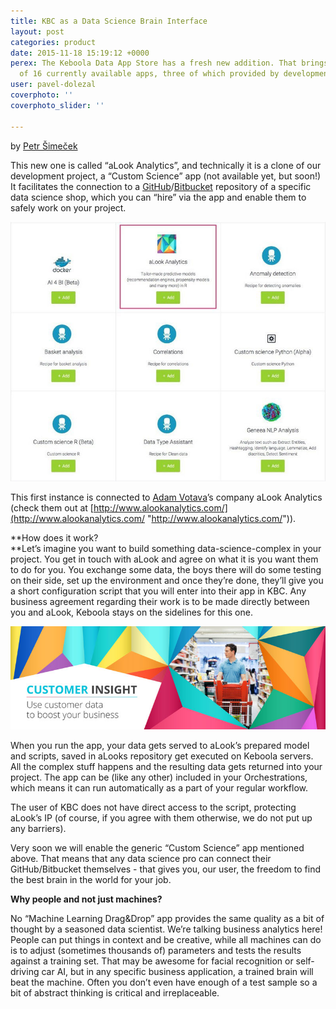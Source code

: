 ```yaml
---
title: KBC as a Data Science Brain Interface
layout: post
categories: product
date: 2015-11-18 15:19:12 +0000
perex: The Keboola Data App Store has a fresh new addition. That brings us to total
  of 16 currently available apps, three of which provided by development partners
user: pavel-dolezal
coverphoto: ''
coverphoto_slider: ''

---
```

by [Petr Šimeček](http://blog.keboola.com/author/4010)

This new one is called “aLook Analytics”, and technically it is a clone of our development project, a “Custom Science” app (not available yet, but soon!) It facilitates the connection to a [GitHub](https://github.com/)/[Bitbucket](https://bitbucket.org/) repository of a specific data science shop, which you can “hire” via the app and enable them to safely work on your project.

![](/uploads/alookArticle1.jpg)

This first instance is connected to [Adam Votava](https://www.linkedin.com/in/adamvotava)’s company aLook Analytics (check them out at [http://www.alookanalytics.com/](http://www.alookanalytics.com/ "http://www.alookanalytics.com/")).

\**How does it work?  
\**Let’s imagine you want to build something data-science-complex in your project. You get in touch with aLook and agree on what it is you want them to do for you. You exchange some data, the boys there will do some testing on their side, set up the environment and once they’re done, they’ll give you a short configuration script that you will enter into their app in KBC. Any business agreement regarding their work is to be made directly between you and aLook, Keboola stays on the sidelines for this one.

![](/uploads/alookArticle2.jpg)

When you run the app, your data gets served to aLook’s prepared model and scripts, saved in aLooks repository get executed on Keboola servers. All the complex stuff happens and the resulting data gets returned into your project. The app can be (like any other) included in your Orchestrations, which means it can run automatically as a part of your regular workflow.

The user of KBC does not have direct access to the script, protecting aLook’s IP (of course, if you agree with them otherwise, we do not put up any barriers).

Very soon we will enable the generic “Custom Science” app mentioned above. That means that any data science pro can connect their GitHub/Bitbucket themselves - that gives you, our user, the freedom to find the best brain in the world for your job.

**Why people and not just machines?**

No “Machine Learning Drag&Drop” app provides the same quality as a bit of thought by a seasoned data scientist. We’re talking business analytics here! People can put things in context and be creative, while all machines can do is to adjust (sometimes thousands of) parameters and tests the results against a training set. That may be awesome for facial recognition or self-driving car AI, but in any specific business application, a trained brain will beat the machine. Often you don’t even have enough of a test sample so a bit of abstract thinking is critical and irreplaceable.